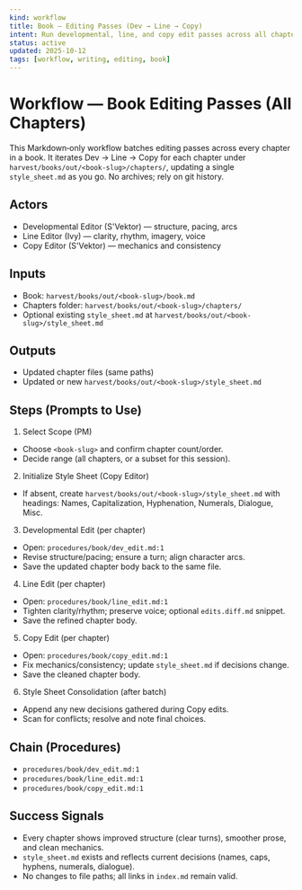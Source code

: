```yaml
---
kind: workflow
title: Book — Editing Passes (Dev → Line → Copy)
intent: Run developmental, line, and copy edit passes across all chapters of a book and maintain a shared style sheet
status: active
updated: 2025-10-12
tags: [workflow, writing, editing, book]
---
```


# Workflow — Book Editing Passes (All Chapters)

This Markdown‑only workflow batches editing passes across every chapter in a book. It iterates Dev → Line → Copy for each chapter under `harvest/books/out/<book-slug>/chapters/`, updating a single `style_sheet.md` as you go. No archives; rely on git history.

## Actors
- Developmental Editor (S'Vektor) — structure, pacing, arcs
- Line Editor (Ivy) — clarity, rhythm, imagery, voice
- Copy Editor (S'Vektor) — mechanics and consistency

## Inputs
- Book: `harvest/books/out/<book-slug>/book.md`
- Chapters folder: `harvest/books/out/<book-slug>/chapters/`
- Optional existing `style_sheet.md` at `harvest/books/out/<book-slug>/style_sheet.md`

## Outputs
- Updated chapter files (same paths)
- Updated or new `harvest/books/out/<book-slug>/style_sheet.md`

## Steps (Prompts to Use)

1) Select Scope (PM)
- Choose `<book-slug>` and confirm chapter count/order.
- Decide range (all chapters, or a subset for this session).

2) Initialize Style Sheet (Copy Editor)
- If absent, create `harvest/books/out/<book-slug>/style_sheet.md` with headings: Names, Capitalization, Hyphenation, Numerals, Dialogue, Misc.

3) Developmental Edit (per chapter)
- Open: `procedures/book/dev_edit.md:1`
- Revise structure/pacing; ensure a turn; align character arcs.
- Save the updated chapter body back to the same file.

4) Line Edit (per chapter)
- Open: `procedures/book/line_edit.md:1`
- Tighten clarity/rhythm; preserve voice; optional `edits.diff.md` snippet.
- Save the refined chapter body.

5) Copy Edit (per chapter)
- Open: `procedures/book/copy_edit.md:1`
- Fix mechanics/consistency; update `style_sheet.md` if decisions change.
- Save the cleaned chapter body.

6) Style Sheet Consolidation (after batch)
- Append any new decisions gathered during Copy edits.
- Scan for conflicts; resolve and note final choices.

## Chain (Procedures)
- `procedures/book/dev_edit.md:1`
- `procedures/book/line_edit.md:1`
- `procedures/book/copy_edit.md:1`

## Success Signals
- Every chapter shows improved structure (clear turns), smoother prose, and clean mechanics.
- `style_sheet.md` exists and reflects current decisions (names, caps, hyphens, numerals, dialogue).
- No changes to file paths; all links in `index.md` remain valid.

